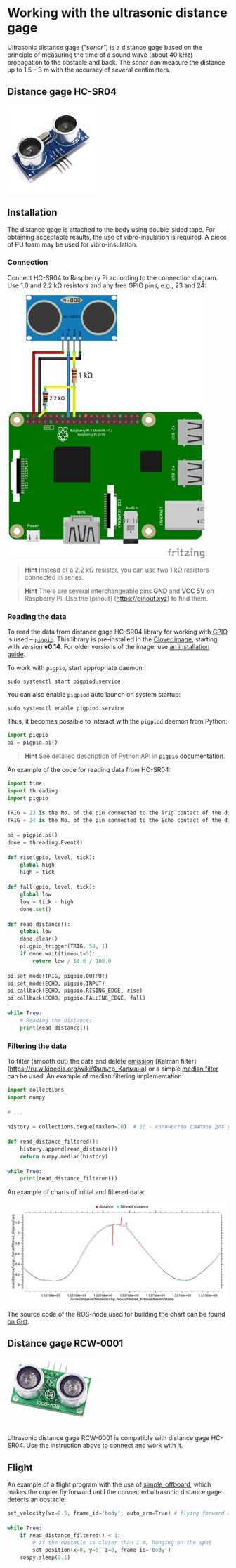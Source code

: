 # Working with the ultrasonic distance gage

Ultrasonic distance gage (*"sonar"*) is a distance gage based on the principle of measuring the time of a sound wave (about 40 kHz) propagation to the obstacle and back. The sonar can measure the distance up to 1.5 – 3 m with the accuracy of several centimeters.

## Distance gage HC-SR04

<img src="../assets/hc-sr04.jpg" alt="hc-sr04" width=200>

## Installation

The distance gage is attached to the body using double-sided tape. For obtaining acceptable results, the use of vibro-insulation is required. A piece of PU foam may be used for vibro-insulation.

### Connection

Connect HC-SR04 to Raspberry Pi according to the connection diagram. Use 1.0 and 2.2 kΩ resistors and any free GPIO pins, e.g., 23 and 24:

<img src="../assets/raspberry-hc-sr04.png" alt="Connecting HC-SR04" height=600>

> **Hint** Instead of a 2.2 kΩ resistor, you can use two 1 kΩ resistors connected in series.

<!-- -->

> **Hint** There are several interchangeable pins **GND** and **VCC 5V** on Raspberry Pi. Use the [pinout] (https://pinout.xyz) to find them.

### Reading the data

To read the data from distance gage HC-SR04 library for working with <abbr title="General-Purpose Input/Output">GPIO</abbr> is used – [`pigpio`](http://abyz.me.uk/rpi/pigpio/index.html). This library is pre-installed in the [Clover image](image.md), starting with version **v0.14**. For older versions of the image, use [an installation guide](http://abyz.me.uk/rpi/pigpio/download.html).

To work with `pigpio`, start appropriate daemon:

```(bash)
sudo systemctl start pigpiod.service
```

You can also enable `pigpiod` auto launch on system startup:

```(bash)
sudo systemctl enable pigpiod.service
```

Thus, it becomes possible to interact with the `pigpiod` daemon from Python:

```python
import pigpio
pi = pigpio.pi()
```

> **Hint** See detailed description of Python API in [`pigpio` documentation](http://abyz.me.uk/rpi/pigpio/python.html).

An example of the code for reading data from HC-SR04:

```python
import time
import threading
import pigpio

TRIG = 23 is the No. of the pin connected to the Trig contact of the distance gage
TRIG = 24 is the No. of the pin connected to the Echo contact of the distance gage

pi = pigpio.pi()
done = threading.Event()

def rise(gpio, level, tick):
    global high
    high = tick

def fall(gpio, level, tick):
    global low
    low = tick - high
    done.set()

def read_distance():
    global low
    done.clear()
    pi.gpio_trigger(TRIG, 50, 1)
    if done.wait(timeout=5):
        return low / 58.0 / 100.0

pi.set_mode(TRIG, pigpio.OUTPUT)
pi.set_mode(ECHO, pigpio.INPUT)
pi.callback(ECHO, pigpio.RISING_EDGE, rise)
pi.callback(ECHO, pigpio.FALLING_EDGE, fall)

while True:
    # Reading the distance:
    print(read_distance())

```

### Filtering the data

To filter (smooth out) the data and delete [emission](https://ru.wikipedia.org/wiki/Outbreak_%28statistics%29) [Kalman filter] (https://ru.wikipedia.org/wiki/Фильтр_Калмана) or a simple [median filter](https://ru.wikipedia.org/wiki/Median_filter) can be used. An example of median filtering implementation:

```python
import collections
import numpy

# ...

history = collections.deque(maxlen=10)  # 10 - количество сэмплов для усреднения

def read_distance_filtered():
    history.append(read_distance())
    return numpy.median(history)

while True:
    print(read_distance_filtered())
```

An example of charts of initial and filtered data:

<img src="../assets/sonar-filtered.png">

The source code of the ROS-node used for building the chart can be found [on Gist](https://gist.github.com/okalachev/feb2d7235f5c9636802c3cda43add253).

## Distance gage RCW-0001

<img src="../assets/rcw-0001.jpg" width=200>

Ultrasonic distance gage RCW-0001 is compatible with distance gage HC-SR04. Use the instruction above to connect and work with it.

## Flight

An example of a flight program with the use of [simple_offboard](simple_offboard.md), which makes the copter fly forward until the connected ultrasonic distance gage detects an obstacle:

```python
set_velocity(vx=0.5, frame_id='body', auto_arm=True) # flying forward at the velocity of 0.5 mps

while True:
    if read_distance_filtered() < 1:
        # if the obstacle is closer than 1 m, hanging on the spot
        set_position(x=0, y=0, z=0, frame_id='body')
    rospy.sleep(0.1)
```
